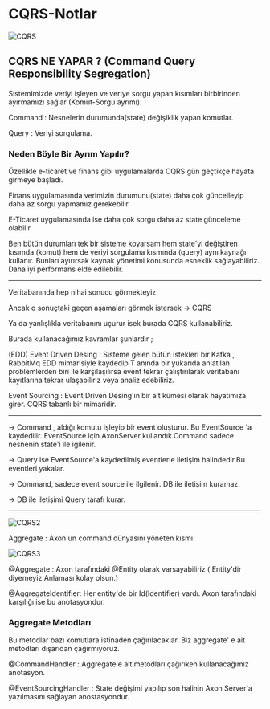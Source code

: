 # CQRS-Notlar


![CQRS](https://user-images.githubusercontent.com/101670417/185717516-b2a9973e-bc42-4b0f-9d68-a205c4ac2c54.jpg)


## CQRS NE YAPAR ? (Command Query Responsibility Segregation)

 Sistemimizde veriyi işleyen ve veriye sorgu yapan kısımları birbirinden ayırmamızı sağlar (Komut-Sorgu ayrımı).


Command : Nesnelerin durumunda(state) değişiklik yapan komutlar.

Query   : Veriyi sorgulama.

### Neden Böyle Bir Ayrım Yapılır?

 Özellikle e-ticaret ve finans gibi uygulamalarda CQRS gün geçtikçe hayata girmeye başladı.
 
 Finans uygulamasında verimizin durumunu(state) daha çok güncelleyip daha az sorgu yapmamız gerekebilir
 
 E-Ticaret uygulamasında ise daha çok sorgu daha az state günceleme olabilir.

 Ben bütün durumları tek bir sisteme koyarsam hem state'yi değiştiren kısımda (komut) hem de veriyi 
sorgulama kısmında (query) aynı kaynağı kullanır. Bunları ayırırsak kaynak yönetimi konusunda 
esneklik sağlayabiliriz. Daha iyi performans elde edilebilir.
  
----------------------------------------------------------------------------------------------------

Veritabanında hep nihai sonucu görmekteyiz.

Ancak o sonuçtaki geçen aşamaları görmek istersek -> CQRS

Ya da yanlışlıkla veritabanını uçurur isek burada CQRS kullanabiliriz.

Burada kullanacağımız kavramlar şunlardır ;

(EDD)
Event Driven Desing      : Sisteme gelen bütün istekleri bir Kafka , RabbitMq EDD mimarisiyle kaydedip
                           T anında bir yukarıda anlatılan problemlerden biri ile karşılaşılırsa event
                           tekrar çalıştırılarak veritabanı kayıtlarına tekrar ulaşabiliriz veya analiz
                           edebiliriz.


Event Sourcing           : Event Driven Desing'ın bir alt kümesi olarak hayatımıza girer. CQRS tabanlı
                           bir mimaridir.

-----------------------------------------------------------------------------------------------------

 -> Command , aldığı komutu işleyip bir event oluşturur. Bu EventSource 'a kaydedilir. EventSource için 
 AxonServer kullandık.Command sadece nesnenin state'i ile igilenir.	
 
 -> Query ise EventSource'a kaydedilmiş eventlerle iletişim halindedir.Bu eventleri yakalar.

 -> Command, sadece event source ile ilgilenir. DB ile iletişim kuramaz.
 
 -> DB ile iletişimi Query tarafı kurar.

-----------------------------------------------------------------------------------------------------

![CQRS2](https://user-images.githubusercontent.com/101670417/185719623-9578bb73-86b2-48d5-a22c-bea134efa246.jpg)



 Aggregate : Axon'un command dünyasını yöneten kısmı.
 
 
 ![CQRS3](https://user-images.githubusercontent.com/101670417/185770628-3329f5eb-9fcf-4da4-bc52-e0def8e515f1.jpg)
 
 
  @Aggregate : Axon tarafındaki @Entity olarak varsayabiliriz ( Entity'dir diyemeyiz.Anlaması kolay olsun.)
  
  @AggregateIdentifier: Her entity'de bir Id(Identifier) vardı. Axon tarafındaki karşılığı ise bu anotasyondur.

  ### Aggregate Metodları

  Bu metodlar bazı komutlara istinaden çağırılacaklar. Biz aggregate' e ait metodları dışarıdan çağırmıyoruz.

  @CommandHandler : Aggregate'e ait metodları çağırıken kullanacağımız anotasyon.

  @EventSourcingHandler : State değişimi yapılıp son halinin Axon Server'a yazılmasını sağlayan anostasyondur.

